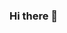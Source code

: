 ### Hi there 👋

<!--
**JagabanTaka/JagabanTaka** is a ✨ _special_ ✨ repository because its `README.md` (this file) appears on your GitHub profile.

Here are some ideas to get you started:

- 🔭 I’m currently working on ...this project
- 🌱 I’m currently learning ...this class of plurt
- 👯 I’m looking to collaborate on ...this project 
- 🤔 I’m looking for help with ...help to build an app
- 💬 Ask me about ...Anything 
- 📫 How to reach me: ...@swallehabdiTaka
- 😄 Pronouns: ...
- ⚡ Fun fact: ...
-->
